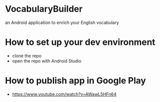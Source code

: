 # VocabularyBuilder
an Android application to enrich your English vocabulary

# How to set up your dev environment
- clone the repo
- open the repo with Android Studio

# How to publish app in Google Play
- https://www.youtube.com/watch?v=AWawL5HFn64


